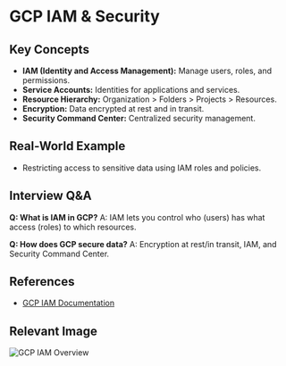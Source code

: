 # GCP IAM & Security

## Key Concepts
- **IAM (Identity and Access Management):** Manage users, roles, and permissions.
- **Service Accounts:** Identities for applications and services.
- **Resource Hierarchy:** Organization > Folders > Projects > Resources.
- **Encryption:** Data encrypted at rest and in transit.
- **Security Command Center:** Centralized security management.

## Real-World Example
- Restricting access to sensitive data using IAM roles and policies.

## Interview Q&A
**Q: What is IAM in GCP?**
A: IAM lets you control who (users) has what access (roles) to which resources.

**Q: How does GCP secure data?**
A: Encryption at rest/in transit, IAM, and Security Command Center.

## References
- [GCP IAM Documentation](https://cloud.google.com/iam/docs)

## Relevant Image
![GCP IAM Overview](https://cloud.google.com/images/products/iam/iam-diagram.png)
